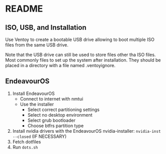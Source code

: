 # README

## ISO, USB, and Installation

Use Ventoy to create a bootable USB drive allowing to boot multiple ISO files from the same USB drive.

Note that the USB drive can still be used to store files other tha ISO files. Most commonly files to set up the system after installation.
They should be placed in a directory with a file named .ventoyignore.

## EndeavourOS

1) Install EndeavourOS
    - Connect to internet with nmtui
    - Use the installer
      - Select correct partitioning settings
      - Select no desktop environment
      - Select grub bootloader
      - Choose btfrs partition type
2) Install nvidia drivers with the EndeavourOS nvidia-installer: `nvidia-inst --closed` (IF NECESSARY)
3) Fetch dotfiles
4) Run `dots.sh`
